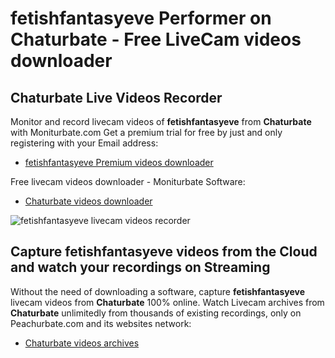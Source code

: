 # fetishfantasyeve Performer on Chaturbate - Free LiveCam videos downloader

## Chaturbate Live Videos Recorder

Monitor and record livecam videos of **fetishfantasyeve** from **Chaturbate** with Moniturbate.com
Get a premium trial for free by just and only registering with your Email address:
* [fetishfantasyeve Premium videos downloader](https://moniturbate.com/request-demo-licence-key.html)

Free livecam videos downloader - Moniturbate Software:
* [Chaturbate videos downloader](https://moniturbate.com/moniturbate-download-software.html)

![fetishfantasyeve livecam videos recorder](https://peachurnet.com/templates/moniturbate-software.png)


## Capture fetishfantasyeve videos from the Cloud and watch your recordings on Streaming

Without the need of downloading a software, capture **fetishfantasyeve** livecam videos from **Chaturbate** 100% online.
Watch Livecam archives from **Chaturbate** unlimitedly from thousands of existing recordings, only on Peachurbate.com and its websites network:
* [Chaturbate videos archives](https://peachurnet.com/)